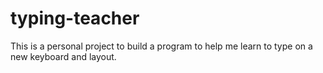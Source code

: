 # typing-teacher
This is a personal project to build a program to help me learn to type on a new keyboard and layout.
